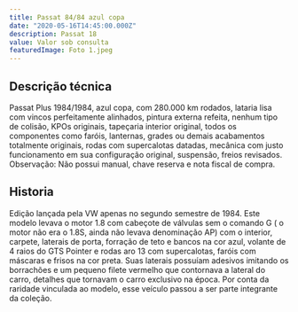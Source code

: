 ```yaml
---
title: Passat 84/84 azul copa
date: "2020-05-16T14:45:00.000Z"
description: Passat 18
value: Valor sob consulta
featuredImage: Foto 1.jpeg
---
```


## Descrição técnica

Passat Plus 1984/1984, azul copa, com 280.000 km rodados, lataria lisa com vincos perfeitamente alinhados, pintura externa refeita, nenhum tipo de colisão, KPOs originais, tapeçaria interior original, todos os componentes como faróis, lanternas, grades ou demais acabamentos totalmente originais, rodas com supercalotas datadas, mecânica com justo funcionamento em sua configuração original, suspensão, freios revisados.
Observação: Não possui manual, chave reserva e nota fiscal de compra. 

## Historia

Edição lançada pela VW apenas no segundo semestre de 1984. Este modelo levava o motor 1.8 com cabeçote de válvulas sem o comando G ( o motor não era o 1.8S, ainda não levava denominação AP) com o interior, carpete, laterais de porta, forração de teto e bancos na cor azul, volante de 4 raios do GTS Pointer e rodas aro 13 com supercalotas, faróis com máscaras e frisos na cor preta. Suas laterais possuíam adesivos imitando os borrachões e um pequeno filete vermelho que contornava a lateral do carro, detalhes que tornavam o carro exclusivo na época. Por conta da raridade vinculada ao modelo, esse veículo passou a ser parte integrante da coleção.